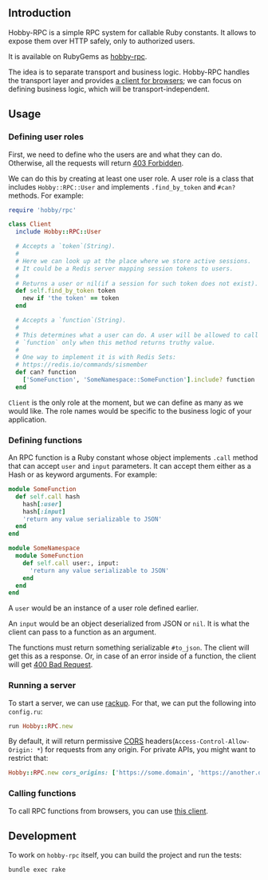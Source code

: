 ## Introduction

Hobby-RPC is a simple RPC system for callable Ruby constants. It allows to expose them over HTTP safely, only to authorized users.

It is available on RubyGems as [hobby-rpc][hobby-rpc].

The idea is to separate transport and business logic. Hobby-RPC handles the transport layer and
provides [a client for browsers][hobby-rpc.clients.js]; we can focus on defining business logic,
which will be transport-independent.

## Usage
### Defining user roles

First, we need to define who the users are and what they can do. Otherwise, all the requests will return [403 Forbidden][forbidden].

We can do this by creating at least one user role. A user role is a class that includes `Hobby::RPC::User` and implements `.find_by_token` and `#can?` methods. For example:

```ruby
require 'hobby/rpc'

class Client
  include Hobby::RPC::User

  # Accepts a `token`(String).
  #
  # Here we can look up at the place where we store active sessions.
  # It could be a Redis server mapping session tokens to users.
  #
  # Returns a user or nil(if a session for such token does not exist).
  def self.find_by_token token
    new if 'the token' == token
  end

  # Accepts a `function`(String).
  #
  # This determines what a user can do. A user will be allowed to call
  # `function` only when this method returns truthy value.
  #
  # One way to implement it is with Redis Sets:
  # https://redis.io/commands/sismember
  def can? function
    ['SomeFunction', 'SomeNamespace::SomeFunction'].include? function
  end
```

`Client` is the only role at the moment, but we can define as many as
we would like. The role names would be specific to the business logic
of your application.

### Defining functions
An RPC function is a Ruby constant whose object implements `.call` method
that can accept `user` and `input` parameters. It can accept them either
as a Hash or as keyword arguments. For example:

```ruby
module SomeFunction
  def self.call hash
    hash[:user]
    hash[:input]
    'return any value serializable to JSON'
  end
end

module SomeNamespace
  module SomeFunction
    def self.call user:, input:
      'return any value serializable to JSON'
    end
  end
end
```

A `user` would be an instance of a user role defined earlier.

An `input` would be an object deserialized from JSON or `nil`.
It is what the client can pass to a function as an argument.

The functions must return something serializable `#to_json`.
The client will get this as a response. Or, in case of an error inside of a function,
the client will get [400 Bad Request][bad_request].

### Running a server
To start a server, we can use [rackup][rackup]. For that, we can put the
following into `config.ru`:
```ruby
run Hobby::RPC.new
```

By default, it will return permissive [CORS][cors] headers(`Access-Control-Allow-Origin: *`)
for requests from any origin. For private APIs, you might want to restrict that:
```ruby
Hobby::RPC.new cors_origins: ['https://some.domain', 'https://another.domain']
```

### Calling functions

To call RPC functions from browsers, you can use [this client][hobby-rpc.clients.js].

## Development

To work on `hobby-rpc` itself, you can build the project and run the tests:

`bundle exec rake`

[hobby-rpc]: https://rubygems.org/gems/hobby-rpc
[forbidden]: https://developer.mozilla.org/en-US/docs/Web/HTTP/Status/403
[bad_request]: https://developer.mozilla.org/en-US/docs/Web/HTTP/Status/400
[rackup]: https://github.com/rack/rack/wiki/(tutorial)-rackup-howto
[cors]: https://en.wikipedia.org/wiki/Cross-origin_resource_sharing
[hobby-rpc.clients.js]: https://github.com/ch1c0t/hobby-rpc.clients.js
